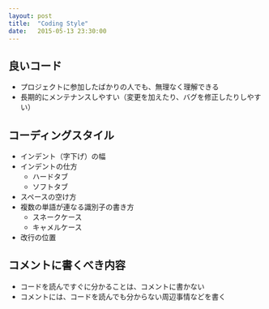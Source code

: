 ```yaml
---
layout: post
title:  "Coding Style"
date:   2015-05-13 23:30:00
---
```


## 良いコード

* プロジェクトに参加したばかりの人でも、無理なく理解できる
* 長期的にメンテナンスしやすい（変更を加えたり、バグを修正したりしやすい）


## コーディングスタイル

* インデント（字下げ）の幅
* インデントの仕方
  * ハードタブ
  * ソフトタブ
* スペースの空け方
* 複数の単語が連なる識別子の書き方
  * スネークケース
  * キャメルケース
* 改行の位置


## コメントに書くべき内容

* コードを読んですぐに分かることは、コメントに書かない
* コメントには、コードを読んでも分からない周辺事情などを書く
